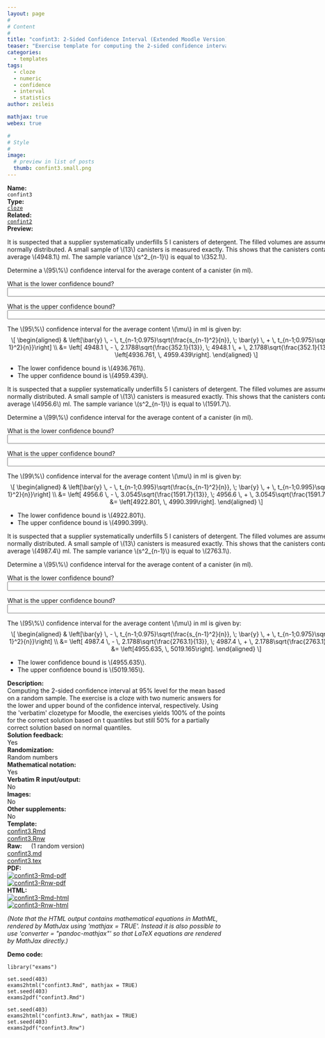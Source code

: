 ```yaml
---
layout: page
#
# Content
#
title: "confint3: 2-Sided Confidence Interval (Extended Moodle Version)"
teaser: "Exercise template for computing the 2-sided confidence interval (with extended Moodle processing) for the mean based on a random sample."
categories:
  - templates
tags:
  - cloze
  - numeric
  - confidence
  - interval
  - statistics
author: zeileis

mathjax: true
webex: true

#
# Style
#
image:
  # preview in list of posts
  thumb: confint3.small.png
---
```


<div class='row t1 b1'>
  <div class='medium-4 columns'><b>Name:</b></div>
  <div class='medium-8 columns'><code class="highlighter-rouge">confint3</code></div>
</div>
<div class='row t1 b1'>
  <div class='medium-4 columns'><b>Type:</b></div>
  <div class='medium-8 columns'><a href="{{ site.url }}/tag/cloze/"><code class="highlighter-rouge">cloze</code></a></div>
</div>
<div class='row t1 b1'>   <div class='medium-4 columns'><b>Related:</b></div>   <div class='medium-8 columns'><a href="{{ site.url }}/templates/confint2/"><code class="highlighter-rouge">confint2</code></a></div> </div>

<div class='row t20 b1'>
  <div class='medium-4 columns'><b>Preview:</b></div>
  <div class='medium-8 columns'><div class="webex-group">
<div class="webex-question">
<div class="webex-check webex-box">
<p>It is suspected that a supplier systematically underfills 5 l canisters of detergent. The filled volumes are assumed to be normally distributed. A small sample of <span class="math inline">\(13\)</span> canisters is measured exactly. This shows that the canisters contain on average <span class="math inline">\(4948.1\)</span> ml. The sample variance <span class="math inline">\(s^2_{n-1}\)</span> is equal to <span class="math inline">\(352.1\)</span>.</p>
<p>Determine a <span class="math inline">\(95\%\)</span> confidence interval for the average content of a canister (in ml).</p>
<p>What is the lower confidence bound? <input class='webex-solveme' id='webex-29b9db80ef77bd0fe8515ad1bda80d9e' size='100' data-answer='aRtYdzEvfWIsJXZ7WFkEX1YOGwYDUF4BTFUfHQVUHFELClUXXVgIHlRFeVgQCVEKSFpUQlAFRFgMFxVdUQAZClQZFhQGA0tVAUZeWRYBQhAEVA4RUw4WEREJAFRcREoEX0kOXBdOGFkLElJFFAVcFUVaVEJQBUReDEQVUFVEVwpAVANVRANIQBcJT14PBUQPClYVUEcEREUNC0FWURZLCkUXQGQ='/></p>
<p>What is the upper confidence bound? <input class='webex-solveme' id='webex-a0e3c3c2c5c5c21ac5b0c0f09ef6cdcd' size='100' data-answer='OhJffTZ+JmAqdiJ5WQ8FWFYMTARQCVwAF1QYE1ZURlBYBV0dUAlTHFIWLVoRX1ANTlcDQwZURllXFhJTAgBDCwcQER4BUhBXBxUKWxdXQxcCWVkQBV8UEEoIB1oPRBAFDEAJVhAfQ1sNQQZHFVNdEkNXA0MGVEZfV0USXgZEDQsTXQRfQ1ITQhFaG1wOU0UIDFtCURFVRkRWCkZYAhYRCxYeR24='/></p>
</div>
<div class="webex-solution">
<p>The <span class="math inline">\(95\%\)</span> confidence interval for the average content <span class="math inline">\(\mu\)</span> in ml is given by: <span class="math display">\[
\begin{aligned}
&amp; \left[\bar{y} \, - \, t_{n-1;0.975}\sqrt{\frac{s_{n-1}^2}{n}}, \;
  \bar{y} \, + \, t_{n-1;0.975}\sqrt{\frac{s_{n-1}^2}{n}}\right] \\
&amp;= \left[ 4948.1 \, - \, 2.1788\sqrt{\frac{352.1}{13}}, \;
          4948.1 \, + \, 2.1788\sqrt{\frac{352.1}{13}}\right] \\
&amp;= \left[4936.761, \, 4959.439\right].
\end{aligned}
\]</span></p>
<ul>
<li>The lower confidence bound is <span class="math inline">\(4936.761\)</span>.</li>
<li>The upper confidence bound is <span class="math inline">\(4959.439\)</span>.</li>
</ul>
</div>
</div>
<div class="webex-question">
<div class="webex-check webex-box">
<p>It is suspected that a supplier systematically underfills 5 l canisters of detergent. The filled volumes are assumed to be normally distributed. A small sample of <span class="math inline">\(13\)</span> canisters is measured exactly. This shows that the canisters contain on average <span class="math inline">\(4956.6\)</span> ml. The sample variance <span class="math inline">\(s^2_{n-1}\)</span> is equal to <span class="math inline">\(1591.7\)</span>.</p>
<p>Determine a <span class="math inline">\(99\%\)</span> confidence interval for the average content of a canister (in ml).</p>
<p>What is the lower confidence bound? <input class='webex-solveme' id='webex-4c939eb77030c95047079aa9118a1b47' size='100' data-answer='b0EDfWwoJ2V+c3J8WQQBCQYFHg8JUFsJHwBGRARSEQMNUQEdCVxaDQceAhMtVkddVVsdVVgSBF0RWFYSRQdVUxQMXxNNSABWRFVXEApXQVVGQVFbAkEHVkMRSwxQDlgXRwJUQ1UAERsXWV1EBktDUVhEEFVYEgRdEV5WQUUKURdaDEteWAlCVkdAQV8bUFhRQF5fWRkAE1wRRVcOEQxVRUYMTh0bOA=='/></p>
<p>What is the upper confidence bound? <input class='webex-solveme' id='webex-a2699e11697df2fe35e61081bccab911' size='100' data-answer='OhAMd2wodGN/enYoXA9SXAoFSwUICQIBTFIdRFcJFAVYCgMXCFUDCwYXBkcoXRQIUllIVFBDXVVCCg0SFlxQVUFdUBlNSFNQRVxTRA9cEgBBQwRaChBeXhBDEAwDVV0RElNbSVUAQh0WUFkQA0AQBF9GRVRQQ11VQgwNQRZRVBEPXURUWAkRUEZJRQseWwsER1wKWBFRSlRCFwwOQldQQxNdQRcbOA=='/></p>
</div>
<div class="webex-solution">
<p>The <span class="math inline">\(99\%\)</span> confidence interval for the average content <span class="math inline">\(\mu\)</span> in ml is given by: <span class="math display">\[
\begin{aligned}
&amp; \left[\bar{y} \, - \, t_{n-1;0.995}\sqrt{\frac{s_{n-1}^2}{n}}, \;
  \bar{y} \, + \, t_{n-1;0.995}\sqrt{\frac{s_{n-1}^2}{n}}\right] \\
&amp;= \left[ 4956.6 \, - \, 3.0545\sqrt{\frac{1591.7}{13}}, \;
          4956.6 \, + \, 3.0545\sqrt{\frac{1591.7}{13}}\right] \\
&amp;= \left[4922.801, \, 4990.399\right].
\end{aligned}
\]</span></p>
<ul>
<li>The lower confidence bound is <span class="math inline">\(4922.801\)</span>.</li>
<li>The upper confidence bound is <span class="math inline">\(4990.399\)</span>.</li>
</ul>
</div>
</div>
<div class="webex-question">
<div class="webex-check webex-box">
<p>It is suspected that a supplier systematically underfills 5 l canisters of detergent. The filled volumes are assumed to be normally distributed. A small sample of <span class="math inline">\(13\)</span> canisters is measured exactly. This shows that the canisters contain on average <span class="math inline">\(4987.4\)</span> ml. The sample variance <span class="math inline">\(s^2_{n-1}\)</span> is equal to <span class="math inline">\(2763.1\)</span>.</p>
<p>Determine a <span class="math inline">\(95\%\)</span> confidence interval for the average content of a canister (in ml).</p>
<p>What is the lower confidence bound? <input class='webex-solveme' id='webex-491341c94f72b5bdbdbf2f1c5a9985fc' size='100' data-answer='bxsLfWF8Jmt9JXZ+WAhWXVdRTFABUwtTG1BHHA0FQ1cNDAkdDANWAwRIBhEsWhAJAwhPBFMVVAcVCFdKTFAHBxRWVxNAHAFYRwNTEgtbFgEQEgMKCUZXDEdBSlRZWQpDR1hcQ1hUEBUUD1lGB0cUBQ4XQgRTFVQHFQ5XGUxdA0NaVkNeVV1DWEQWRV0aXA8FFg0NCBIHQwYVFVZWGFsHEUZWRh0WbA=='/></p>
<p>What is the upper confidence bound? <input class='webex-solveme' id='webex-329a9f3070204480e599a3ffb6efd9d9' size='100' data-answer='aBADL2wrdmJ+c3N8DgkNAFQMFwhXBlxWTAcbQ1EJQQwDAwxPAFEGCgceAxN6W0pdBFkUWwBAAwJCXwsVEFwFXRNdX0FNS1FRRFVWEF1aTFUXQ1hVWhMACRAWFgsFVQgZQFNUEVUDQBwXWVxEUUZOUQlGGVsAQAMCQlkLRhBRARldXUsMWAoTUUdAQF9MXVVREVxWV0FSFANCQgoJRFcFS0FdTk8bOw=='/></p>
</div>
<div class="webex-solution">
<p>The <span class="math inline">\(95\%\)</span> confidence interval for the average content <span class="math inline">\(\mu\)</span> in ml is given by: <span class="math display">\[
\begin{aligned}
&amp; \left[\bar{y} \, - \, t_{n-1;0.975}\sqrt{\frac{s_{n-1}^2}{n}}, \;
  \bar{y} \, + \, t_{n-1;0.975}\sqrt{\frac{s_{n-1}^2}{n}}\right] \\
&amp;= \left[ 4987.4 \, - \, 2.1788\sqrt{\frac{2763.1}{13}}, \;
          4987.4 \, + \, 2.1788\sqrt{\frac{2763.1}{13}}\right] \\
&amp;= \left[4955.635, \, 5019.165\right].
\end{aligned}
\]</span></p>
<ul>
<li>The lower confidence bound is <span class="math inline">\(4955.635\)</span>.</li>
<li>The upper confidence bound is <span class="math inline">\(5019.165\)</span>.</li>
</ul>
</div>
</div>
</div></div>
</div>

<div class='row t20 b1'>
  <div class='medium-4 columns'><b>Description:</b></div>
  <div class='medium-8 columns'>Computing the 2-sided confidence interval at 95% level for the mean based on a random sample. The exercise is a cloze with two numeric answers for the lower and upper bound of the confidence interval, respectively. Using the 'verbatim' clozetype for Moodle, the exercises yields 100% of the points for the correct solution based on t quantiles but still 50% for a partially correct solution based on normal quantiles.</div>
</div>
<div class='row t1 b1'>
  <div class='medium-4 columns'><b>Solution feedback:</b></div>
  <div class='medium-8 columns'>Yes</div>
</div>
<div class='row t1 b1'>
  <div class='medium-4 columns'><b>Randomization:</b></div>
  <div class='medium-8 columns'>Random numbers</div>
</div>
<div class='row t1 b1'>
  <div class='medium-4 columns'><b>Mathematical notation:</b></div>
  <div class='medium-8 columns'>Yes</div>
</div>
<div class='row t1 b1'>
  <div class='medium-4 columns'><b>Verbatim R input/output:</b></div>
  <div class='medium-8 columns'>No</div>
</div>
<div class='row t1 b1'>
  <div class='medium-4 columns'><b>Images:</b></div>
  <div class='medium-8 columns'>No</div>
</div>
<div class='row t1 b1'>
  <div class='medium-4 columns'><b>Other supplements:</b></div>
  <div class='medium-8 columns'>No</div>
</div>

<div class='row t20 b1'>
  <div class='medium-4 columns'><b>Template:</b></div>
  <div class='medium-4 columns'><a href="{{ site.url }}/assets/posts/2018-12-09-confint3//confint3.Rmd">confint3.Rmd</a></div>
  <div class='medium-4 columns'><a href="{{ site.url }}/assets/posts/2018-12-09-confint3//confint3.Rnw">confint3.Rnw</a></div>
</div>
<div class='row t1 b1'>
  <div class='medium-4 columns'><b>Raw:</b> (1 random version)</div>
  <div class='medium-4 columns'><a href="{{ site.url }}/assets/posts/2018-12-09-confint3//confint3.md" >confint3.md</a></div>
  <div class='medium-4 columns'><a href="{{ site.url }}/assets/posts/2018-12-09-confint3//confint3.tex">confint3.tex</a></div>
</div>
<div class='row t1 b1'>
  <div class='medium-4 columns'><b>PDF:</b></div>
  <div class='medium-4 columns'><a href="{{ site.url }}/assets/posts/2018-12-09-confint3//confint3-Rmd.pdf"><img src="{{ site.url }}/assets/posts/2018-12-09-confint3//confint3-Rmd-pdf.png" alt="confint3-Rmd-pdf"/></a></div>
  <div class='medium-4 columns'><a href="{{ site.url }}/assets/posts/2018-12-09-confint3//confint3-Rnw.pdf"><img src="{{ site.url }}/assets/posts/2018-12-09-confint3//confint3-Rnw-pdf.png" alt="confint3-Rnw-pdf"/></a></div>
</div>
<div class='row t1 b20'>
  <div class='medium-4 columns'><b>HTML:</b></div>
  <div class='medium-4 columns'><a href="{{ site.url }}/assets/posts/2018-12-09-confint3//confint3-Rmd.html"><img src="{{ site.url }}/assets/posts/2018-12-09-confint3//confint3-Rmd-html.png" alt="confint3-Rmd-html"/></a></div>
  <div class='medium-4 columns'><a href="{{ site.url }}/assets/posts/2018-12-09-confint3//confint3-Rnw.html"><img src="{{ site.url }}/assets/posts/2018-12-09-confint3//confint3-Rnw-html.png" alt="confint3-Rnw-html"/></a></div>
</div>

_(Note that the HTML output contains mathematical equations in MathML, rendered by MathJax using 'mathjax = TRUE'. Instead it is also possible to use 'converter = "pandoc-mathjax"' so that LaTeX equations are rendered by MathJax directly.)_

**Demo code:**

<pre><code class="prettyprint ">library(&quot;exams&quot;)

set.seed(403)
exams2html(&quot;confint3.Rmd&quot;, mathjax = TRUE)
set.seed(403)
exams2pdf(&quot;confint3.Rmd&quot;)

set.seed(403)
exams2html(&quot;confint3.Rnw&quot;, mathjax = TRUE)
set.seed(403)
exams2pdf(&quot;confint3.Rnw&quot;)</code></pre>
